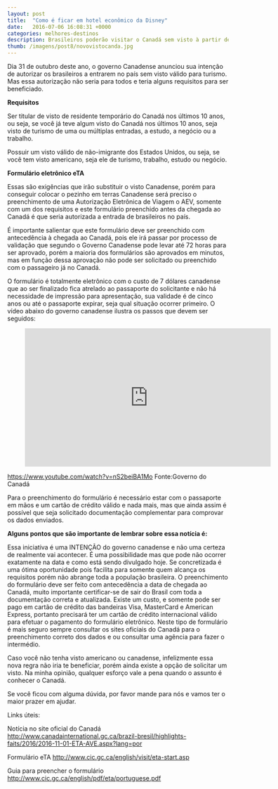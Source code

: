 ```yaml
---
layout: post
title:  "Como é ficar em hotel econômico da Disney"
date:   2016-07-06 16:08:31 +0000
categories: melhores-destinos
description: Brasileiros poderão visitar o Canadá sem visto à partir de 2017. Veja se você poderá se benefeciar nas possíveis novas regras.
thumb: /imagens/post8/novovistocanda.jpg
---
```


Dia 31 de outubro deste ano, o governo Canadense anunciou sua intenção de autorizar os brasileiros a entrarem no país sem visto válido para turismo. Mas essa autorização não seria para todos e teria alguns requisitos para ser beneficiado.


**Requisitos**


Ser titular de visto de residente temporário do Canadá nos últimos 10 anos, ou seja, se você já teve algum visto do Canadá nos últimos 10 anos, seja visto de turismo de uma ou múltiplas entradas, a estudo, a negócio ou a trabalho.


Possuir um visto válido de não-imigrante dos Estados Unidos, ou seja, se você tem visto americano, seja ele de turismo, trabalho, estudo ou negócio.


**Formulário eletrônico eTA**


Essas são exigências que irão substituir o visto Canadense, porém para conseguir colocar o pezinho em terras Canadense será preciso o preenchimento de uma Autorização Eletrônica de Viagem o AEV, somente com um dos requisitos e este formulário preenchido antes da chegada ao Canadá é que seria autorizada a entrada de brasileiros no país.


É importante salientar que este formulário deve ser preenchido com antecedência à chegada ao Canadá, pois ele irá passar por processo de validação que segundo o Governo Canadense pode levar até 72 horas para ser aprovado, porém a maioria dos formulários são aprovados em minutos, mas em função dessa aprovação não pode ser solicitado ou preenchido com o passageiro já no Canadá.


O formulário é totalmente eletrônico com o custo de 7 dólares canadense que ao ser finalizado fica atrelado ao passaporte do solicitante e não há necessidade de impressão para apresentação, sua validade é de cinco anos ou até o passaporte expirar, seja qual situação ocorrer primeiro. O vídeo abaixo do governo canadense ilustra os passos que devem ser seguidos:



<figure class="video_container">
  <iframe width="560" height="315" src="https://www.youtube.com/embed/nS2beiBA1Mo" frameborder="0" allowfullscreen></iframe>
</figure>



https://www.youtube.com/watch?v=nS2beiBA1Mo
Fonte:Governo do Canadá


Para o preenchimento do formulário é necessário estar com o passaporte em mãos e um cartão de crédito válido e nada mais, mas que ainda assim é possível que seja solicitado documentação complementar para comprovar os dados enviados.


**Alguns pontos que são importante de lembrar sobre essa notícia é:**


Essa iniciativa é uma INTENÇÃO do governo canadense e não uma certeza de realmente vai acontecer. É uma possibilidade mas que pode não ocorrer exatamente na data e como está sendo divulgado hoje.
Se concretizada é uma ótima oportunidade pois facilita para somente quem alcança os requisitos porém não abrange toda a população brasileira.
O preenchimento do formulário deve ser feito com antecedência a data de chegada ao Canadá, muito importante certificar-se de sair do Brasil com toda a documentação correta e atualizada.
Existe um custo, e somente pode ser pago em cartão de crédito das bandeiras Visa, MasterCard e American Express, portanto precisará ter um cartão de crédito internacional válido para efetuar o pagamento do formulário eletrônico.
Neste tipo de formulário é mais seguro sempre consultar os sites oficiais do Canadá para o preenchimento correto dos dados e ou consultar uma agência para fazer o intermédio.


Caso você não tenha visto americano ou canadense, infelizmente essa nova regra não iria te beneficiar, porém ainda existe a opção de solicitar um visto. Na minha opinião, qualquer esforço vale a pena quando o assunto é conhecer o Canadá.


Se você ficou com alguma dúvida, por favor mande para nós e vamos ter o maior prazer em ajudar.


Links úteis:


Notícia no site oficial do Canadá
 http://www.canadainternational.gc.ca/brazil-bresil/highlights-faits/2016/2016-11-01-ETA-AVE.aspx?lang=por


Formulário eTA 
http://www.cic.gc.ca/english/visit/eta-start.asp


Guia para preencher o formulário
http://www.cic.gc.ca/english/pdf/eta/portuguese.pdf
